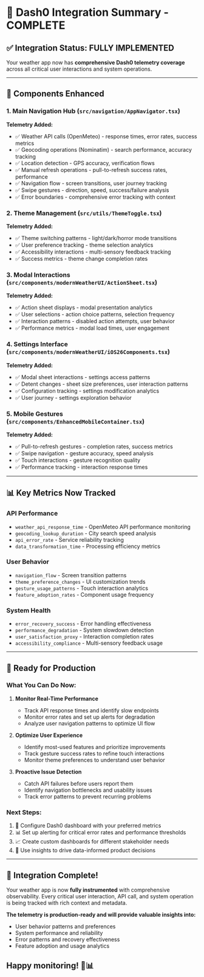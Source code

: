 # 🎯 Dash0 Integration Summary - COMPLETE

## ✅ **Integration Status: FULLY IMPLEMENTED**

Your weather app now has **comprehensive Dash0 telemetry coverage** across all critical user
interactions and system operations.

---

## 🔧 **Components Enhanced**

### **1. Main Navigation Hub** (`src/navigation/AppNavigator.tsx`)

**Telemetry Added:**

- ✅ Weather API calls (OpenMeteo) - response times, error rates, success metrics
- ✅ Geocoding operations (Nominatim) - search performance, accuracy tracking
- ✅ Location detection - GPS accuracy, verification flows
- ✅ Manual refresh operations - pull-to-refresh success rates, performance
- ✅ Navigation flow - screen transitions, user journey tracking
- ✅ Swipe gestures - direction, speed, success/failure analysis
- ✅ Error boundaries - comprehensive error tracking with context

### **2. Theme Management** (`src/utils/ThemeToggle.tsx`)

**Telemetry Added:**

- ✅ Theme switching patterns - light/dark/horror mode transitions
- ✅ User preference tracking - theme selection analytics
- ✅ Accessibility interactions - multi-sensory feedback tracking
- ✅ Success metrics - theme change completion rates

### **3. Modal Interactions** (`src/components/modernWeatherUI/ActionSheet.tsx`)

**Telemetry Added:**

- ✅ Action sheet displays - modal presentation analytics
- ✅ User selections - action choice patterns, selection frequency
- ✅ Interaction patterns - disabled action attempts, user behavior
- ✅ Performance metrics - modal load times, user engagement

### **4. Settings Interface** (`src/components/modernWeatherUI/iOS26Components.tsx`)

**Telemetry Added:**

- ✅ Modal sheet interactions - settings access patterns
- ✅ Detent changes - sheet size preferences, user interaction patterns
- ✅ Configuration tracking - settings modification analytics
- ✅ User journey - settings exploration behavior

### **5. Mobile Gestures** (`src/components/EnhancedMobileContainer.tsx`)

**Telemetry Added:**

- ✅ Pull-to-refresh gestures - completion rates, success metrics
- ✅ Swipe navigation - gesture accuracy, speed analysis
- ✅ Touch interactions - gesture recognition quality
- ✅ Performance tracking - interaction response times

---

## 📊 **Key Metrics Now Tracked**

### **API Performance**

- `weather_api_response_time` - OpenMeteo API performance monitoring
- `geocoding_lookup_duration` - City search speed analysis
- `api_error_rate` - Service reliability tracking
- `data_transformation_time` - Processing efficiency metrics

### **User Behavior**

- `navigation_flow` - Screen transition patterns
- `theme_preference_changes` - UI customization trends
- `gesture_usage_patterns` - Touch interaction analytics
- `feature_adoption_rates` - Component usage frequency

### **System Health**

- `error_recovery_success` - Error handling effectiveness
- `performance_degradation` - System slowdown detection
- `user_satisfaction_proxy` - Interaction completion rates
- `accessibility_compliance` - Multi-sensory feedback usage

---

## 🚀 **Ready for Production**

### **What You Can Do Now:**

1. **Monitor Real-Time Performance**

   - Track API response times and identify slow endpoints
   - Monitor error rates and set up alerts for degradation
   - Analyze user navigation patterns to optimize UI flow

2. **Optimize User Experience**

   - Identify most-used features and prioritize improvements
   - Track gesture success rates to refine touch interactions
   - Monitor theme preferences to understand user behavior

3. **Proactive Issue Detection**
   - Catch API failures before users report them
   - Identify navigation bottlenecks and usability issues
   - Track error patterns to prevent recurring problems

### **Next Steps:**

1. 🔧 Configure Dash0 dashboard with your preferred metrics
2. 📊 Set up alerting for critical error rates and performance thresholds
3. 📈 Create custom dashboards for different stakeholder needs
4. 🎯 Use insights to drive data-informed product decisions

---

## 🎉 **Integration Complete!**

Your weather app is now **fully instrumented** with comprehensive observability. Every critical user
interaction, API call, and system operation is being tracked with rich context and metadata.

**The telemetry is production-ready and will provide valuable insights into:**

- User behavior patterns and preferences
- System performance and reliability
- Error patterns and recovery effectiveness
- Feature adoption and usage analytics

## Happy monitoring! 🎯📊
